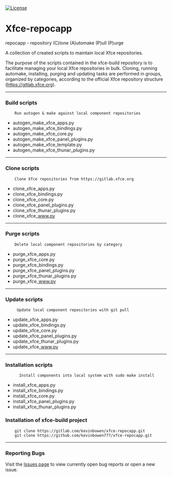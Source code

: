 [![License](https://img.shields.io/badge/License-GPL%20v2-blue.svg)](https://gitlab.com/kevinbowen/xfce-repocapp/-/blob/master/LICENSE)

# Xfce-repocapp

repocapp - repository (C)lone (A)utomake (P)ull (P)urge

A collection of created scripts to maintain local Xfce repositories.

The purpose of the scripts contained in the xfce-build repository is to 
facilitate managing your local Xfce repositories in bulk. 
Cloning, running automake, installing, purging and updating tasks are 
performed in groups, organized by categories, according to the official 
Xfce repository structure (https://gitlab.xfce.org).

----
### Build scripts

        Run autogen & make against local component repositories

 - autogen_make_xfce_apps.py
 - autogen_make_xfce_bindings.py
 - autogen_make_xfce_core.py
 - autogen_make_xfce_panel_plugins.py
 - autogen_make_xfce_template.py
 - autogen_make_xfce_thunar_plugins.py

----
### Clone scripts

        Clone Xfce repositories from https://gitlab.xfce.org

 - clone_xfce_apps.py
 - clone_xfce_bindings.py
 - clone_xfce_core.py 
 - clone_xfce_panel_plugins.py
 - clone_xfce_thunar_plugins.py
 - clone_xfce_www.py

----
### Purge scripts

        Delete local component repositories by category 

 - purge_xfce_apps.py
 - purge_xfce_core.py
 - purge_xfce_bindings.py
 - purge_xfce_panel_plugins.py
 - purge_xfce_thunar_plugins.py
 - purge_xfce_www.py

----
### Update scripts

         Update local component repositories with git pull 
        
 - update_xfce_apps.py
 - update_xfce_bindings.py
 - update_xfce_core.py
 - update_xfce_panel_plugins.py
 - update_xfce_thunar_plugins.py
 - update_xfce_www.py
----
### Installation scripts

          Install components into local system with sudo make install

 - install_xfce_apps.py
 - install_xfce_bindings.py
 - install_xfce_core.py
 - install_xfce_panel_plugins.py
 - install_xfce_thunar_plugins.py

### Installation of xfce-build project

        git clone https://gitlab.com/kevinbowen/xfce-repocapp.git
        git clone https://github.com/kevinbowen777/xfce-repocapp.git

----
### Reporting Bugs

   Visit the [Issues page](https://gitlab.com/kevinbowen/xfce-repocapp/-/issues) 
     to view currently open bug reports or open a new issue. 
